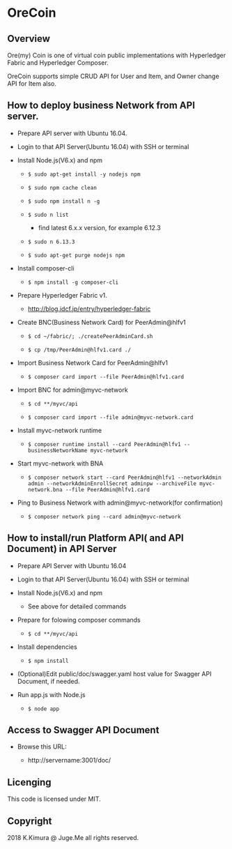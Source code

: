 # OreCoin

## Overview

Ore(my) Coin is one of virtual coin public implementations with Hyperledger Fabric and Hyperledger Composer.

OreCoin supports simple CRUD API for User and Item, and Owner change API for Item also.

## How to deploy business Network from API server.

- Prepare API server with Ubuntu 16.04.

- Login to that API Server(Ubuntu 16.04) with SSH or terminal

- Install Node.js(V6.x) and npm

    - `$ sudo apt-get install -y nodejs npm`

    - `$ sudo npm cache clean`

    - `$ sudo npm install n -g`

    - `$ sudo n list`

        - find latest 6.x.x version, for example 6.12.3

    - `$ sudo n 6.13.3`

    - `$ sudo apt-get purge nodejs npm`

- Install composer-cli

    - `$ npm install -g composer-cli`

- Prepare Hyperledger Fabric v1.

    - http://blog.idcf.jp/entry/hyperledger-fabric

- Create BNC(Business Network Card) for PeerAdmin@hlfv1

    - `$ cd ~/fabric/; ./createPeerAdminCard.sh`

    - `$ cp /tmp/PeerAdmin@hlfv1.card ./`

- Import Business Network Card for PeerAdmin@hlfv1

    - `$ composer card import --file PeerAdmin@hlfv1.card`

- Import BNC for admin@myvc-network

    - `$ cd **/myvc/api`

    - `$ composer card import --file admin@myvc-network.card`

- Install myvc-network runtime

    - `$ composer runtime install --card PeerAdmin@hlfv1 --businessNetworkName myvc-network`

- Start myvc-network with BNA

    - `$ composer network start --card PeerAdmin@hlfv1 --networkAdmin admin --networkAdminEnrollSecret adminpw --archiveFile myvc-network.bna --file PeerAdmin@hlfv1.card`

- Ping to Business Network with admin@myvc-network(for confirmation)

    - `$ composer network ping --card admin@myvc-network`

## How to install/run Platform API( and API Document) in API Server

- Prepare API Server with Ubuntu 16.04

- Login to that API Server(Ubuntu 16.04) with SSH or terminal

- Install Node.js(V6.x) and npm

    - See above for detailed commands

- Prepare for folowing composer commands

    - `$ cd **/myvc/api`

- Install dependencies

    - `$ npm install`

- (Optional)Edit public/doc/swagger.yaml host value for Swagger API Document, if needed.

- Run app.js with Node.js

    - `$ node app`

## Access to Swagger API Document

- Browse this URL:

    - http://servername:3001/doc/

## Licenging

This code is licensed under MIT.

## Copyright

2018 K.Kimura @ Juge.Me all rights reserved.
